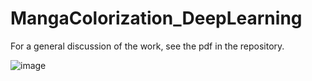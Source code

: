 # MangaColorization_DeepLearning
For a general discussion of the work, see the pdf in the repository. 

![image]('/images/ColorCueGeneration.png')

